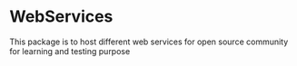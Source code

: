 # WebServices
This package is to host different web services for open source community for learning and testing purpose
